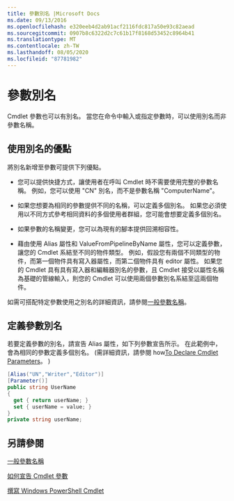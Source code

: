 ```yaml
---
title: 參數別名 |Microsoft Docs
ms.date: 09/13/2016
ms.openlocfilehash: e320eeb4d2ab91acf2116fdc817a50e93c82aead
ms.sourcegitcommit: 0907b8c6322d2c7c61b17f8168d53452c8964b41
ms.translationtype: MT
ms.contentlocale: zh-TW
ms.lasthandoff: 08/05/2020
ms.locfileid: "87781982"
---
```

# <a name="parameter-aliases"></a>參數別名

Cmdlet 參數也可以有別名。 當您在命令中輸入或指定參數時，可以使用別名而非參數名稱。

## <a name="benefits-of-using-aliases"></a>使用別名的優點

將別名新增至參數可提供下列優點。

- 您可以提供快捷方式，讓使用者在呼叫 Cmdlet 時不需要使用完整的參數名稱。 例如，您可以使用 "CN" 別名，而不是參數名稱 "ComputerName"。

- 如果您想要為相同的參數提供不同的名稱，可以定義多個別名。 如果您必須使用以不同方式參考相同資料的多個使用者群組，您可能會想要定義多個別名。

- 如果參數的名稱變更，您可以為現有的腳本提供回溯相容性。

- 藉由使用 Alias 屬性和 ValueFromPipelineByName 屬性，您可以定義參數，讓您的 Cmdlet 系結至不同的物件類型。 例如，假設您有兩個不同類型的物件，而第一個物件具有寫入器屬性，而第二個物件具有 editor 屬性。 如果您的 Cmdlet 具有具有寫入器和編輯器別名的參數，且 Cmdlet 接受以屬性名稱為基礎的管線輸入，則您的 Cmdlet 可以使用兩個參數別名系結至這兩個物件。

如需可搭配特定參數使用之別名的詳細資訊，請參閱[一般參數名稱](./common-parameter-names.md)。

## <a name="defining-parameter-aliases"></a>定義參數別名

若要定義參數的別名，請宣告 Alias 屬性，如下列參數宣告所示。 在此範例中，會為相同的參數定義多個別名。  (需詳細資訊，請參閱 how[To Declare Cmdlet Parameters](./how-to-declare-cmdlet-parameters.md)。 ) 

```csharp
[Alias("UN","Writer","Editor")]
[Parameter()]
public string UserName
{
  get { return userName; }
  set { userName = value; }
}
private string userName;
```

## <a name="see-also"></a>另請參閱

[一般參數名稱](./common-parameter-names.md)

[如何宣告 Cmdlet 參數](./how-to-declare-cmdlet-parameters.md)

[撰寫 Windows PowerShell Cmdlet](./writing-a-windows-powershell-cmdlet.md)

